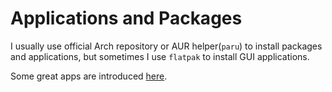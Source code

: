 # Applications and Packages

I usually use official Arch repository or AUR helper(`paru`) to install packages and applications, but sometimes I use `flatpak` to install GUI applications.

Some great apps are introduced [here](https://wiki.archlinux.org/title/List_of_applications/Utilities).
